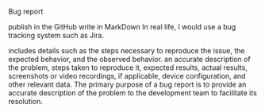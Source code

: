 Bug report 

publish in the GitHub
write in MarkDown 
In real life, I would use a bug tracking system such as Jira.

includes details such as the steps necessary to reproduce the issue, the expected behavior, and the observed behavior. an accurate description of the problem, steps taken to reproduce it, expected results, actual results, screenshots or video recordings, if applicable, device configuration, and other relevant data.
The primary purpose of a bug report is to provide an accurate description of the problem to the development team to facilitate its resolution.